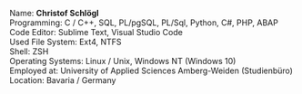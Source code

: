 Name: **Christof Schlögl**  
Programming: C / C++, SQL,  PL/pgSQL, PL/Sql, Python, C#, PHP, ABAP  
Code Editor: Sublime Text, Visual Studio Code  
Used File System: Ext4, NTFS  
Shell: ZSH  
Operating Systems: Linux / Unix, Windows NT (Windows 10)  
Employed at: University of Applied Sciences Amberg-Weiden (Studienbüro)  
Location: Bavaria / Germany
